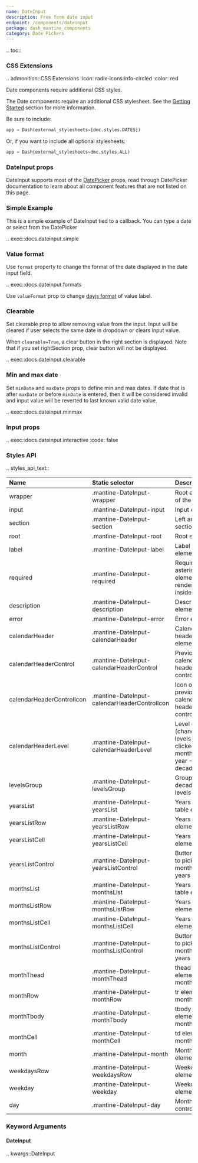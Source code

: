 ```yaml
---
name: DateInput
description: Free form date input
endpoint: /components/dateinput
package: dash_mantine_components
category: Date Pickers
---
```


.. toc::



### CSS Extensions

.. admonition::CSS Extensions
   :icon: radix-icons:info-circled
   :color: red

   Date components require additional CSS styles.

The Date components require an additional CSS stylesheet.  See the [Getting Started](/getting-started) section for more information.

Be sure to include:
```python
app = Dash(external_stylesheets=[dmc.styles.DATES])
```
Or, if you want to include all optional stylesheets:
```python
app = Dash(external_stylesheets=dmc.styles.ALL)
```


### DateInput props

DateInput supports most of the [DatePicker](/components/datepicker) props, read through DatePicker
documentation to learn about all component features that are not listed on this page.

### Simple Example

This is a simple example of DateInput tied to a callback. You can type a date or select from the DatePicker

.. exec::docs.dateinput.simple

### Value format

Use `format` property to change the format of the date displayed in the date input field.

.. exec::docs.dateinput.formats

Use `valueFormat` prop to change [dayjs format](https://day.js.org/docs/en/display/format) of value label.


### Clearable

Set clearable prop to allow removing value from the input. Input will be cleared if user selects the same date in dropdown or clears input value.

When `clearable=True`, a clear button in the right section is displayed. Note that if you set rightSection prop, clear button will not be displayed.

.. exec::docs.dateinput.clearable

### Min and max date

Set `minDate` and `maxDate` props to define min and max dates. If date that is after `maxDate` or before `minDate` is entered, then it will be considered invalid and input value will be reverted to last known valid date value.

.. exec::docs.dateinput.minmax

### Input props

.. exec::docs.dateinput.interactive
   :code: false

### Styles API


.. styles_api_text::

| Name                      | Static selector                              | Description                                                          |
|:--------------------------|:---------------------------------------------|:---------------------------------------------------------------------|
| wrapper                   | .mantine-DateInput-wrapper                   | Root element of the Input                                            |
| input                     | .mantine-DateInput-input                     | Input element                                                        |
| section                   | .mantine-DateInput-section                   | Left and right sections                                              |
| root                      | .mantine-DateInput-root                      | Root element                                                         |
| label                     | .mantine-DateInput-label                     | Label element                                                        |
| required                  | .mantine-DateInput-required                  | Required asterisk element, rendered inside label                     |
| description               | .mantine-DateInput-description               | Description element                                                  |
| error                     | .mantine-DateInput-error                     | Error element                                                        |
| calendarHeader            | .mantine-DateInput-calendarHeader            | Calendar header root element                                         |
| calendarHeaderControl     | .mantine-DateInput-calendarHeaderControl     | Previous/next calendar header controls                               |
| calendarHeaderControlIcon | .mantine-DateInput-calendarHeaderControlIcon | Icon of previous/next calendar header controls                       |
| calendarHeaderLevel       | .mantine-DateInput-calendarHeaderLevel       | Level control (changes levels when clicked, month -> year -> decade) |
| levelsGroup               | .mantine-DateInput-levelsGroup               | Group of decades levels                                              |
| yearsList                 | .mantine-DateInput-yearsList                 | Years list table element                                             |
| yearsListRow              | .mantine-DateInput-yearsListRow              | Years list row element                                               |
| yearsListCell             | .mantine-DateInput-yearsListCell             | Years list cell element                                              |
| yearsListControl          | .mantine-DateInput-yearsListControl          | Button used to pick months and years                                 |
| monthsList                | .mantine-DateInput-monthsList                | Years list table element                                             |
| monthsListRow             | .mantine-DateInput-monthsListRow             | Years list row element                                               |
| monthsListCell            | .mantine-DateInput-monthsListCell            | Years list cell element                                              |
| monthsListControl         | .mantine-DateInput-monthsListControl         | Button used to pick months and years                                 |
| monthThead                | .mantine-DateInput-monthThead                | thead element of month table                                         |
| monthRow                  | .mantine-DateInput-monthRow                  | tr element of month table                                            |
| monthTbody                | .mantine-DateInput-monthTbody                | tbody element of month table                                         |
| monthCell                 | .mantine-DateInput-monthCell                 | td element of month table                                            |
| month                     | .mantine-DateInput-month                     | Month table element                                                  |
| weekdaysRow               | .mantine-DateInput-weekdaysRow               | Weekdays tr element                                                  |
| weekday                   | .mantine-DateInput-weekday                   | Weekday th element                                                   |
| day                       | .mantine-DateInput-day                       | Month day control                                                    |

### Keyword Arguments

#### DateInput

.. kwargs::DateInput
